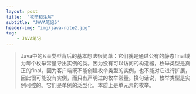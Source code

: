 ```yaml
---
layout: post
title:  "枚举和注解"
subtitle: "JAVA笔记6"
header-img: "img/java-note2.jpg"
tag: 
    - JAVA笔记
---
```


>Java中的`枚举`类型背后的基本想法很简单：它们就是通过公有的静态final域为每个枚举常量导出实例的类。因为没有可以访问的构造器，枚举类型是真正的final。因为客户端既不能创建枚举类型的实例，也不能对它进行扩展，因此很可能没有实例，而只有声明过的枚举常量。换句话说，枚举类型是实例可控的。它们是单例的泛型化，本质上是单元素的枚举。